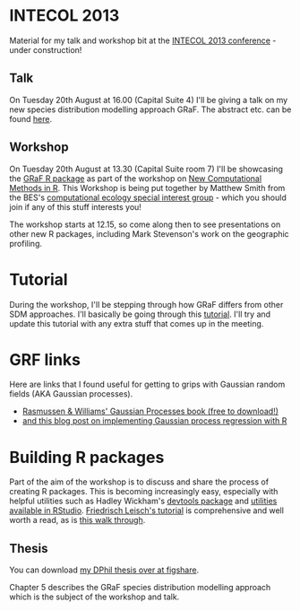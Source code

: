 INTECOL 2013
===========

Material for my talk and workshop bit at the [INTECOL 2013 conference](http://www.intecol2013.org/ "INTECOL 2013 website") - under construction!

Talk
---
On Tuesday 20th August at 16.00 (Capital Suite 4) I'll be giving a talk on my new species distribution modelling approach GRaF. The abstract etc. can be found [here](http://eventmobi.com/INTECOL2013/#!/session/183611/ "GRaF talk abstract").


Workshop
---

On Tuesday 20th August at 13.30 (Capital Suite room 7) I'll be showcasing the [GRaF R package](http://cran.r-project.org/web/packages/GRaF/index.html "GRaF package") as part of the workshop on [New Computational Methods in R](http://www.intecol2013.org/70_NewComputationalMethodsinRworkshop.html "Workshop"). This Workshop is being put together by Matthew Smith from the BES's [computational ecology special interest group](http://www.britishecologicalsociety.org/getting-involved/special-interest-groups/computational-ecology/ "computational ecology SIG") - which you should join if any of this stuff interests you!

The workshop starts at 12.15, so come along then to see presentations on other new R packages, including Mark Stevenson's work on the geographic profiling.

# Tutorial
During the workshop, I'll be stepping through how GRaF differs from other SDM approaches. I'll basically be going through this [tutorial](https://rawgithub.com/goldingn/intecol2013/master/tutorial/graf_workshop.html "GRaF tutorial)"). I'll try and update this tutorial with any extra stuff that comes up in the meeting.

# GRF links
Here are links that I found useful for getting to grips with Gaussian random fields (AKA Gaussian processes).
* [Rasmussen & Williams' Gaussian Processes book (free to download!)](http://www.gaussianprocess.org/gpml)
* [and this blog post on implementing Gaussian process regression with R](http://www.jameskeirstead.ca/blog/gaussian-process-regression-with-r/)


# Building R packages
Part of the aim of the workshop is to discuss and share the process of creating R packages.
This is becoming increasingly easy, especially with helpful utilities such as Hadley Wickham's [devtools package](http://cran.r-project.org/web/packages/devtools/index.html) and [utilities available in RStudio](http://www.rstudio.com/ide/docs/packages/overview).
[Friedrisch Leisch's tutorial](http://cran.r-project.org/doc/contrib/Leisch-CreatingPackages.pdf) is comprehensive and well worth a read, as is [this walk through](http://biostat.mc.vanderbilt.edu/wiki/Main/HowToCreateAnRPackage).


Thesis
---
You can download [my DPhil thesis over at figshare](http://figshare.com/articles/PhD_thesis_Mapping_and_understanding_the_distributions_of_potential_vector_mosquitoes_in_the_UK_New_methods_and_applications/767289 "Nick's DPhil thesis").

Chapter 5 describes the GRaF species distribution modelling approach which is the subject of the workshop and talk.
